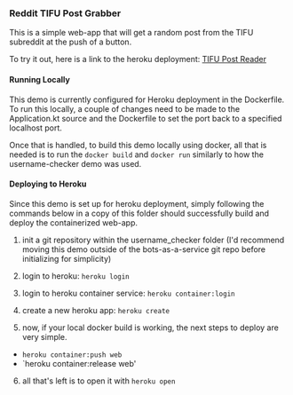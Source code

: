### Reddit TIFU Post Grabber

This is a simple web-app that will get a random post from the TIFU subreddit at the push of a button.

To try it out, here is a link to the heroku deployment:
[TIFU Post Reader](https://murmuring-bastion-48696.herokuapp.com/)

#### Running Locally

This demo is currently configured for Heroku deployment in the Dockerfile. To run this locally, a couple of changes need to be made to the Application.kt source and the Dockerfile to set the port back to a specified localhost port.

Once that is handled, to build this demo locally using docker, all that is needed is to run the `docker build` and `docker run` similarly to how the username-checker demo was used.


#### Deploying to Heroku

Since this demo is set up for heroku deployment, simply following the commands below in a copy of this folder should successfully build and deploy the containerized web-app.


1) init a git repository within the username_checker folder (I'd recommend moving this demo outside of the bots-as-a-service git repo before initializing for simplicity)

2) login to heroku: `heroku login`

3) login to heroku container service: `heroku container:login`

4) create a new heroku app: `heroku create`

5) now, if your local docker build is working, the next steps to deploy are very simple. 
* `heroku container:push web`
* `heroku container:release web'

6) all that's left is to open it with `heroku open`



